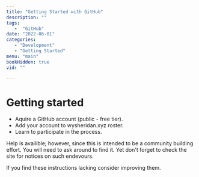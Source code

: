```yaml
---
title: "Getting Started with GitHub"
description: ""
tags:
   -  "GitHub"
date: "2022-06-01"
categories:
   - "Development"
   - "Getting Started"
menu: "main"
bookHidden: true
vid: ""

---
```


# Getting started

* Aquire a GitHub account (public - free tier).
* Add your account to wysheridan.xyz roster.
* Learn to participate in the process.

Help is availible; however, since this is intended
to be a community building effort. You will need 
to ask around to find it. Yet don't forget to check
the site for notices on such endevours.

If you find these instructions lacking consider
improving them.

